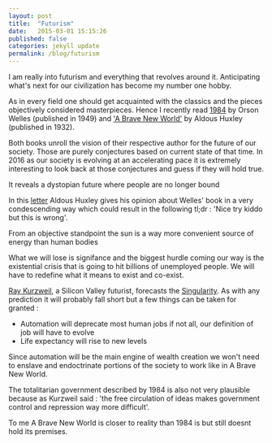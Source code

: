 ```yaml
---
layout: post
title:  "Futurism"
date:   2015-03-01 15:15:26
published: false
categories: jekyll update
permalink: /blog/futurism
---
```


I am really into futurism and everything that revolves around it. Anticipating what's next for our civilization has become my number one hobby.

As in every field one should get acquainted with the classics and the pieces objectively considered masterpieces. Hence I recently read [1984](https://en.wikipedia.org/wiki/Nineteen_Eighty-Four) by Orson Welles (published in 1949) and ['A Brave New World'](https://en.wikipedia.org/wiki/Brave_New_World) by Aldous Huxley (published in 1932).

Both books unroll the vision of their respective author for the future of our society. Those are purely conjectures based on current state of that time. In 2016 as our society is evolving at an accelerating pace it is extremely interesting to look back at those conjectures and guess if they will hold true.

It reveals a dystopian future where people are no longer bound

In this [letter](http://www.lettersofnote.com/2012/03/1984-v-brave-new-world.html) Aldous Huxley gives his opinion about Welles' book in a very condescending way which could result in the following tl;dr : 'Nice try kiddo but this is wrong'.

From an objective standpoint the sun is a way more convenient source of energy than human bodies

What we will lose is signifance and the biggest hurdle coming our way is the existential crisis that is going to hit billions of unemployed people. We will have to redefine what it means to exist and co-exist.

[Ray Kurzweil](http://wikipedia.com/ray_kurzweil), a Silicon Valley futurist, forecasts the [Singularity]().
As with any prediction it will probably fall short but a few things can be taken for granted :
* Automation will deprecate most human jobs if not all, our definition of job will have to evolve
* Life expectancy will rise to new levels

Since automation will be the main engine of wealth creation we won't need to enslave and endoctrinate portions of the society to work like in A Brave New World.

The totalitarian government described by 1984 is also not very plausible because as Kurzweil said : 'the free circulation of ideas makes government control and repression way more difficult'.

To me A Brave New World is closer to reality than 1984 is but still doesnt hold its premises.
